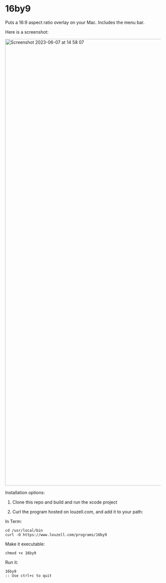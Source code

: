 # 16by9
Puts a 16:9 aspect ratio overlay on your Mac. Includes the menu bar.

Here is a screenshot:

<img width="1440" alt="Screenshot 2023-06-07 at 14 58 07" src="https://github.com/lzell/16by9/assets/35940/cba82e0c-2144-43de-8a8e-1b55f749a64b">

Installation options:

1. Clone this repo and build and run the xcode project

2. Curl the program hosted on louzell.com, and add it to your path:

In Term:

    cd /usr/local/bin
    curl -O https://www.louzell.com/programs/16by9

Make it executable:

    chmod +x 16by9

Run it:

    16by9
    :: Use ctrl+c to quit

